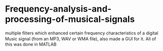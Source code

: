 # Frequency-analysis-and-processing-of-musical-signals
multiple ﬁlters which enhanced certain frequency characteristics of a digital Music signal (from an MP3, WAV or WMA ﬁle), also made a GUI for it. All of this was done in MATLAB
